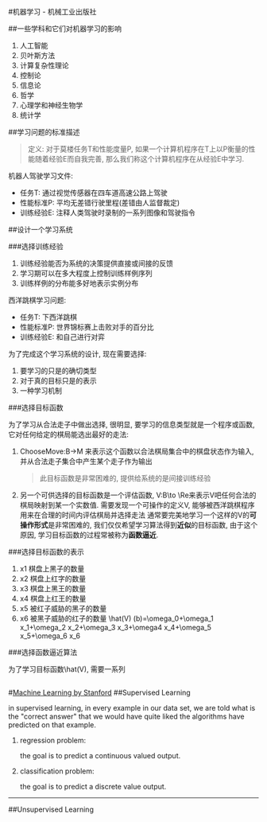 #机器学习 - 机械工业出版社

##一些学科和它们对机器学习的影响

1. 人工智能
1. 贝叶斯方法
1. 计算复杂性理论
1. 控制论
1. 信息论
1. 哲学
1. 心理学和神经生物学
1. 统计学

##学习问题的标准描述

> 定义: 对于莫楼任务T和性能度量P, 如果一个计算机程序在T上以P衡量的性能随着经验E而自我完善, 那么我们称这个计算机程序在从经验E中学习.

机器人驾驶学习文件:
- 任务T: 通过视觉传感器在四车道高速公路上驾驶
- 性能标准P: 平均无差错行驶里程(差错由人监督裁定)
- 训练经验E: 注释人类驾驶时录制的一系列图像和驾驶指令

##设计一个学习系统

###选择训练经验

1. 训练经验能否为系统的决策提供直接或间接的反馈
1. 学习期可以在多大程度上控制训练样例序列
1. 训练样例的分布能多好地表示实例分布

西洋跳棋学习问题:
- 任务T: 下西洋跳棋
- 性能标准P: 世界锦标赛上击败对手的百分比
- 训练经验E: 和自己进行对弈

为了完成这个学习系统的设计, 现在需要选择:
1. 要学习的只是的确切类型
1. 对于真的目标只是的表示
1. 一种学习机制

###选择目标函数

为了学习从合法走子中做出选择, 很明显, 要学习的信息类型就是一个程序或函数, 它对任何给定的棋局能选出最好的走法: 
1. ChooseMove:B->M 来表示这个函数以合法棋局集合中的棋盘状态作为输入, 并从合法走子集合中产生某个走子作为输出
    > 此目标函数是非常困难的, 提供给系统的是间接训练经验

1. 另一个可供选择的目标函数是一个评估函数, V:B\to \Re来表示V吧任何合法的棋局映射到某一个实数值.
    需要发现一个可操作的定义V, 能够被西洋跳棋程序用来在合理的时间内评估棋局并选择走法
    通常要完美地学习一个这样的V的**可操作形式**是非常困难的, 我们仅仅希望学习算法得到**近似**的目标函数, 由于这个原因, 学习目标函数的过程常被称为**函数逼近**.

###选择目标函数的表示

1. x1 棋盘上黑子的数量
1. x2 棋盘上红字的数量
1. x3 棋盘上黑王的数量
1. x4 棋盘上红王的数量
1. x5 被红子威胁的黑子的数量
1. x6 被黑子威胁的红子的数量
\hat(V) (b)=\omega_0+\omega_1 x_1+\omega_2 x_2+\omega_3 x_3+\omega4 x_4+\omega_5 x_5+\omega_6 x_6

###选择函数逼近算法

为了学习目标函数\hat(V), 需要一系列


##

#[Machine Learning by Stanford](https://www.coursera.org/learn/machine-learning/home/welcome)
##Supervised Learning

in supervised learning, in every example in our data set, we are told what is the "correct answer" that we would have quite liked the algorithms have predicted on that example.

1. regression problem:

    the goal is to predict a continuous valued output.
1. classification problem:

    the goal is to predict a discrete value output.

----

##Unsupervised Learning



